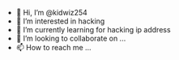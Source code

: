 - 👋 Hi, I’m @kidwiz254
- 👀 I’m interested in hacking
- 🌱 I’m currently learning for hacking ip address
- 💞️ I’m looking to collaborate on ...
- 📫 How to reach me ...

<!---
kidwiz254/kidwiz254 is a ✨ special ✨ repository because its `README.md` (this file) appears on your GitHub profile.
You can click the Preview link to take a look at your changes.
--->
